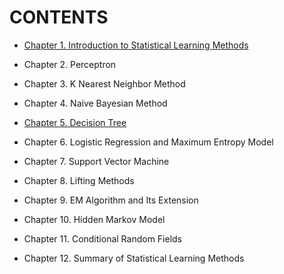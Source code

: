 # CONTENTS

  - [Chapter 1. Introduction to Statistical Learning Methods](https://github.com/Eurus-Holmes/Statistical_Learning_Method/blob/master/Notes/Introduction-to-Statistical-Learning-Methods.md)

  - Chapter 2. Perceptron

  - Chapter 3. K Nearest Neighbor Method

  - Chapter 4. Naive Bayesian Method

  - [Chapter 5. Decision Tree](https://github.com/Eurus-Holmes/Statistical_Learning_Method/blob/master/Notes/Decision-Tree.md)

  - Chapter 6. Logistic Regression and Maximum Entropy Model

  - Chapter 7. Support Vector Machine

  - Chapter 8. Lifting Methods

  - Chapter 9. EM Algorithm and Its Extension

  - Chapter 10. Hidden Markov Model

  - Chapter 11. Conditional Random Fields

  - Chapter 12. Summary of Statistical Learning Methods
